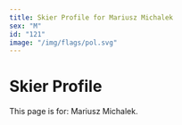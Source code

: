 ```yaml
---
title: Skier Profile for Mariusz Michalek
sex: "M"
id: "121"
image: "/img/flags/pol.svg" 
---
```


# Skier Profile

This page is for: Mariusz Michalek.
    